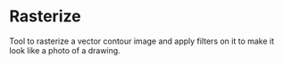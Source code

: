 # Rasterize

Tool to rasterize a vector contour image and apply filters on it to make it look like a photo of a drawing.
